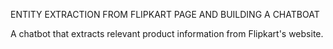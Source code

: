 ENTITY EXTRACTION FROM FLIPKART PAGE AND BUILDING A CHATBOAT


A chatbot that extracts relevant product information from Flipkart's website.
